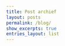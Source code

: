 ```yaml
---
title: Post archief
layout: posts
permalink: /blog/
show_excerpts: true
entries_layout: list
---
```

